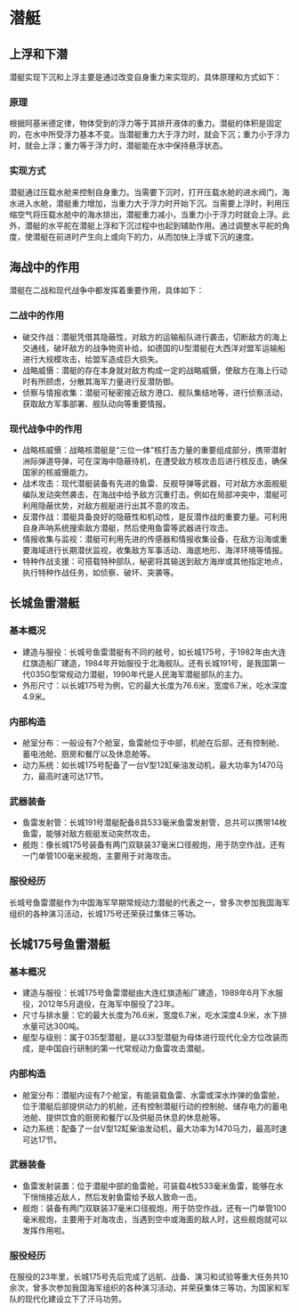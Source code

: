 # 潜艇

## 上浮和下潜

潜艇实现下沉和上浮主要是通过改变自身重力来实现的，具体原理和方式如下：
 
### 原理
 
根据阿基米德定律，物体受到的浮力等于其排开液体的重力。潜艇的体积是固定的，在水中所受浮力基本不变。当潜艇重力大于浮力时，就会下沉；重力小于浮力时，就会上浮；重力等于浮力时，潜艇能在水中保持悬浮状态。
 
### 实现方式
 
潜艇通过压载水舱来控制自身重力。当需要下沉时，打开压载水舱的进水阀门，海水进入水舱，潜艇重力增加，当重力大于浮力时开始下沉。当需要上浮时，利用压缩空气将压载水舱中的海水排出，潜艇重力减小，当重力小于浮力时就会上浮。此外，潜艇的水平舵在潜艇上浮和下沉过程中也起到辅助作用。通过调整水平舵的角度，使潜艇在前进时产生向上或向下的力，从而加快上浮或下沉的速度。

## 海战中的作用

潜艇在二战和现代战争中都发挥着重要作用，具体如下：
 
### 二战中的作用
 
- 破交作战：潜艇凭借其隐蔽性，对敌方的运输船队进行袭击，切断敌方的海上交通线，破坏敌方的战争物资补给。如德国的U型潜艇在大西洋对盟军运输船进行大规模攻击，给盟军造成巨大损失。
- 战略威慑：潜艇的存在本身就对敌方构成一定的战略威慑，使敌方在海上行动时有所顾虑，分散其海军力量进行反潜防御。
- 侦察与情报收集：潜艇可秘密接近敌方港口、舰队集结地等，进行侦察活动，获取敌方军事部署、舰队动向等重要情报。
 
### 现代战争中的作用
 
- 战略核威慑：战略核潜艇是“三位一体”核打击力量的重要组成部分，携带潜射洲际弹道导弹，可在深海中隐蔽待机，在遭受敌方核攻击后进行核反击，确保国家的核威慑能力。
- 战术攻击：现代潜艇装备有先进的鱼雷、反舰导弹等武器，可对敌方水面舰艇编队发动突然袭击，在海战中给予敌方沉重打击。例如在局部冲突中，潜艇可利用隐蔽优势，对敌方舰艇进行出其不意的攻击。
- 反潜作战：潜艇具备良好的隐蔽性和机动性，是反潜作战的重要力量。可利用自身声呐系统搜索敌方潜艇，然后使用鱼雷等武器进行攻击。
- 情报收集与监视：潜艇可利用先进的传感器和情报收集设备，在敌方沿海或重要海域进行长期潜伏监视，收集敌方军事活动、海底地形、海洋环境等情报。
- 特种作战支援：可搭载特种部队，秘密将其输送到敌方海岸或其他指定地点，执行特种作战任务，如侦察、破坏、突袭等。

## 长城鱼雷潜艇
 
### 基本概况
 
- 建造与服役：长城号鱼雷潜艇有不同的舷号，如长城175号，于1982年由大连红旗造船厂建造，1984年开始服役于北海舰队。还有长城191号，是我国第一代035G型常规动力潜艇，1990年代是人民海军潜艇部队的主力。
- 外形尺寸：以长城175号为例，它的最大长度为76.6米，宽度6.7米，吃水深度4.9米。
 
### 内部构造
 
- 舱室分布：一般设有7个舱室，鱼雷舱位于中部，机舱在后部，还有控制舱、蓄电池舱、厨房和餐厅以及休息舱等。
- 动力系统：如长城175号配备了一台V型12缸柴油发动机，最大功率为1470马力，最高时速可达17节。
 
### 武器装备
 
- 鱼雷发射管：长城191号潜艇配备8具533毫米鱼雷发射管，总共可以携带14枚鱼雷，能够对敌方舰艇发动突然攻击。
- 舰炮：像长城175号装备有两门双联装37毫米口径舰炮，用于防空作战，还有一门单管100毫米舰炮，主要用于对海攻击。
 
### 服役经历
 
长城号鱼雷潜艇作为中国海军早期常规动力潜艇的代表之一，曾多次参加我国海军组织的各种演习活动，长城175号还荣获过集体三等功。

## 长城175号鱼雷潜艇
 
### 基本概况
 
- 建造与服役：长城175号鱼雷潜艇由大连红旗造船厂建造，1989年6月下水服役，2012年5月退役，在海军中服役了23年。
- 尺寸与排水量：它的最大长度为76.6米，宽度6.7米，吃水深度4.9米，水下排水量可达300吨。
- 艇型与级别：属于035型潜艇，是以33型潜艇为母体进行现代化全方位改装而成，是中国自行研制的第一代常规动力鱼雷攻击潜艇。
 
### 内部构造
 
- 舱室分布：潜艇内设有7个舱室，有能装载鱼雷、水雷或深水炸弹的鱼雷舱，位于潜艇后部提供动力的机舱，还有控制潜艇行动的控制舱、储存电力的蓄电池舱、提供饮食的厨房和餐厅以及供艇员休息的休息舱等。
- 动力系统：配备了一台V型12缸柴油发动机，最大功率为1470马力，最高时速可达17节。
 
### 武器装备
 
- 鱼雷发射装置：位于潜艇中部的鱼雷舱，可装载4枚533毫米鱼雷，能够在水下悄悄接近敌人，然后发射鱼雷给予敌人致命一击。
- 舰炮：装备有两门双联装37毫米口径舰炮，用于防空作战，还有一门单管100毫米舰炮，主要用于对海攻击，当遇到空中或海面的敌人时，这些舰炮就可以发挥作用啦。
 
### 服役经历
 
在服役的23年里，长城175号先后完成了远航、战备、演习和试验等重大任务共10余次，曾多次参加我国海军组织的各种演习活动，并荣获集体三等功，为国家和军队的现代化建设立下了汗马功劳。